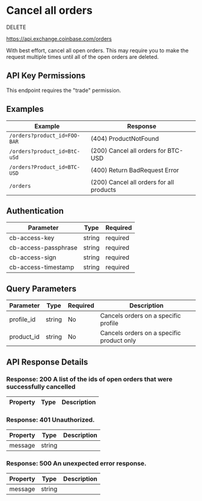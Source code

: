 # Cancel all orders

DELETE

https://api.exchange.coinbase.com/orders

With best effort, cancel all open orders. This may require you to make the request multiple times until all of the open orders are deleted.

## API Key Permissions

This endpoint requires the "trade" permission.

## Examples

| Example | Response |
| --- | --- |
| `/orders?product_id=FOO-BAR` | (404) ProductNotFound |
| `/orders?product_id=BtC-uSd` | (200) Cancel all orders for BTC-USD |
| `/orders?Product_id=BTC-USD` | (400) Return BadRequest Error |
| `/orders` | (200) Cancel all orders for all products |


## Authentication

| Parameter | Type | Required |
| --------- | ---- | -------- |
| cb-access-key | string | required |
| cb-access-passphrase | string | required |
| cb-access-sign | string | required |
| cb-access-timestamp | string | required |





## Query Parameters

| Parameter | Type | Required | Description |
| --------- | ---- | -------- | ----------- |
| profile_id | string | No | Cancels orders on a specific profile |
| product_id | string | No | Cancels orders on a specific product only |




## API Response Details

### Response: 200 A list of the ids of open orders that were successfully cancelled

| Property | Type | Description |
| -------- | ---- | ----------- |

### Response: 401 Unauthorized.

| Property | Type | Description |
| -------- | ---- | ----------- |
| message | string |  |

### Response: 500 An unexpected error response.

| Property | Type | Description |
| -------- | ---- | ----------- |
| message | string |  |